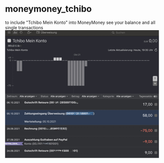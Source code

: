 # moneymoney_tchibo
to include "Tchibo Mein Konto" into MoneyMoney
see your balance and all single transactions
![image](screen.jpeg)

